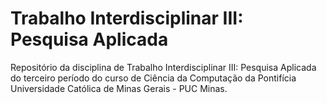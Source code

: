 # Trabalho Interdisciplinar III: Pesquisa Aplicada
Repositório da disciplina de Trabalho Interdisciplinar III: Pesquisa Aplicada do terceiro período do curso de Ciência da Computação da Pontifícia Universidade Católica de Minas Gerais - PUC Minas.
